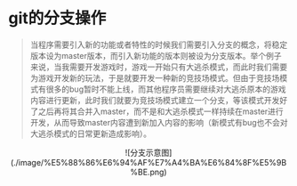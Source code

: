 #   git的分支操作
>当程序需要引入新的功能或者特性的时候我们需要引入分支的概念，将稳定版本设为master版本，而引入新功能的版本则被设为分支版本。举个例子来说，当我需要开发游戏时，游戏一开始只有大逃杀模式，而此时我们需要为游戏开发新的玩法，于是就要开发一种新的竞技场模式。但由于竞技场模式有很多的bug暂时不能上线，而其他程序员需要继续对大逃杀原本的游戏内容进行更新，此时我们就要为竞技场模式建立一个分支，等该模式开发好了之后再将其合并入master，而不是和大逃杀模式一样持续在master进行开发，从而导致master内容遭到新加入内容的影响（新模式有bug也不会对大逃杀模式的日常更新造成影响）。

<div align=center> 
![分支示意图](./image/%E5%88%86%E6%94%AF%E7%A4%BA%E6%84%8F%E5%9B%BE.png)
</div>